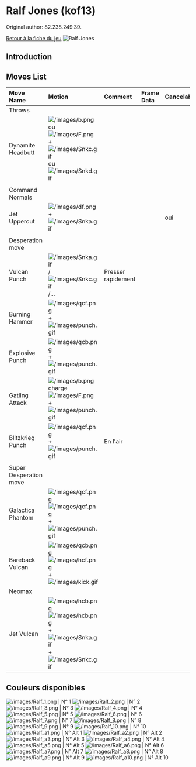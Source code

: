 # Ralf Jones (kof13)

Original author: 82.238.249.39.

[Retour à la fiche du
jeu](http://basgrospoing.fr/wiki/index.php?title=The_King_of_Fighters_XIII)
![Ralf Jones](/images/Ralfkof13.gif "Ralf Jones")

## Introduction

## Moves List

| Move Name              | Motion                                                                                                                                                         | Comment            | Frame Data | Cancelable | Damage LOW/HIGH/EX |
|:-----------------------|:---------------------------------------------------------------------------------------------------------------------------------------------------------------|:-------------------|:-----------|:-----------|:-------------------|
| Throws                 |                                                                                                                                                                |                    |            |            |                    |
| Dynamite Headbutt      | ![](/images/b.png "/images/b.png")ou ![](/images/F.png "/images/F.png") + ![](/images/Snkc.gif "/images/Snkc.gif") ou ![](/images/Snkd.gif "/images/Snkd.gif") |                    |            |            | 100                |
|                        |                                                                                                                                                                |                    |            |            |                    |
| Command Normals        |                                                                                                                                                                |                    |            |            |                    |
| Jet Uppercut           | ![](/images/df.png "/images/df.png") + ![](/images/Snka.gif "/images/Snka.gif")                                                                                |                    |            | oui        | 65                 |
|                        |                                                                                                                                                                |                    |            |            |                    |
| Desperation move       |                                                                                                                                                                |                    |            |            |                    |
| Vulcan Punch           | ![](/images/Snka.gif "/images/Snka.gif")/![](/images/Snkc.gif "/images/Snkc.gif")/...                                                                          | Presser rapidement |            |            |                    |
| Burning Hammer         | ![](/images/qcf.png "/images/qcf.png") + ![](/images/punch.gif "/images/punch.gif")                                                                            |                    |            |            |                    |
| Explosive Punch        | ![](/images/qcb.png "/images/qcb.png") + ![](/images/punch.gif "/images/punch.gif")                                                                            |                    |            |            |                    |
| Gatling Attack         | ![](/images/b.png "/images/b.png")charge![](/images/F.png "/images/F.png") + ![](/images/punch.gif "/images/punch.gif")                                        |                    |            |            |                    |
| Blitzkrieg Punch       | ![](/images/qcf.png "/images/qcf.png") +![](/images/punch.gif "/images/punch.gif")                                                                             | En l'air           |            |            |                    |
|                        |                                                                                                                                                                |                    |            |            |                    |
| Super Desperation move |                                                                                                                                                                |                    |            |            |                    |
| Galactica Phantom      | ![](/images/qcf.png "/images/qcf.png")![](/images/qcf.png "/images/qcf.png") + ![](/images/punch.gif "/images/punch.gif")                                      |                    |            |            |                    |
| Bareback Vulcan        | ![](/images/qcb.png "/images/qcb.png")![](/images/hcf.png "/images/hcf.png") + ![](/images/kick.gif "/images/kick.gif")                                        |                    |            |            |                    |
| Neomax                 |                                                                                                                                                                |                    |            |            |                    |
| Jet Vulcan             | ![](/images/hcb.png "/images/hcb.png")![](/images/hcb.png "/images/hcb.png")+![](/images/Snka.gif "/images/Snka.gif")+![](/images/Snkc.gif "/images/Snkc.gif") |                    |            |            |                    |

## Couleurs disponibles

![](/images/Ralf_1.png "/images/Ralf_1.png") \| N° 1
![](/images/Ralf_2.png "/images/Ralf_2.png") \| N° 2
![](/images/Ralf_3.png "/images/Ralf_3.png") \| N° 3
![](/images/Ralf_4.png "/images/Ralf_4.png") \| N° 4
![](/images/Ralf_5.png "/images/Ralf_5.png") \| N° 5
![](/images/Ralf_6.png "/images/Ralf_6.png") \| N° 6
![](/images/Ralf_7.png "/images/Ralf_7.png") \| N° 7
![](/images/Ralf_8.png "/images/Ralf_8.png") \| N° 8
![](/images/Ralf_9.png "/images/Ralf_9.png") \| N° 9
![](/images/Ralf_10.png "/images/Ralf_10.png") \| N° 10
![](/images/Ralf_a1.png "/images/Ralf_a1.png") \| N° Alt 1
![](/images/Ralf_a2.png "/images/Ralf_a2.png") \| N° Alt 2
![](/images/Ralf_a3.png "/images/Ralf_a3.png") \| N° Alt 3
![](/images/Ralf_a4.png "/images/Ralf_a4.png") \| N° Alt 4
![](/images/Ralf_a5.png "/images/Ralf_a5.png") \| N° Alt 5
![](/images/Ralf_a6.png "/images/Ralf_a6.png") \| N° Alt 6
![](/images/Ralf_a7.png "/images/Ralf_a7.png") \| N° Alt 7
![](/images/Ralf_a8.png "/images/Ralf_a8.png") \| N° Alt 8
![](/images/Ralf_a9.png "/images/Ralf_a9.png") \| N° Alt 9
![](/images/Ralf_a10.png "/images/Ralf_a10.png") \| N° Alt 10

